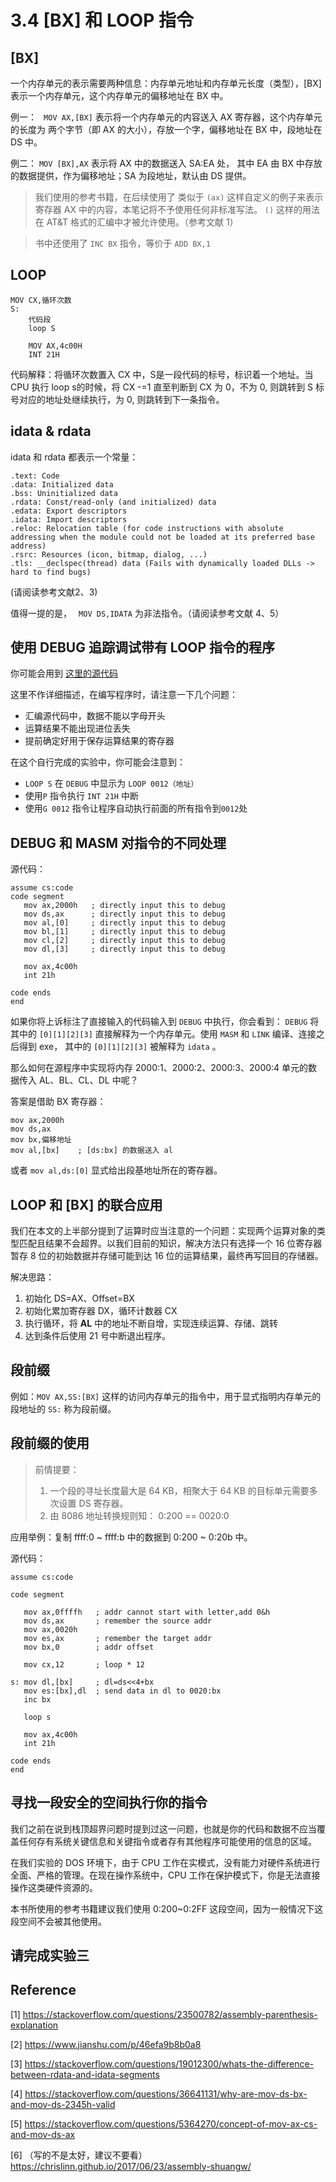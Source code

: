 # 3.4  [BX] 和 LOOP 指令

## [BX]

一个内存单元的表示需要两种信息：内存单元地址和内存单元长度（类型），[BX] 表示一个内存单元，这个内存单元的偏移地址在 BX 中。

例一： ``` MOV AX,[BX]```  表示将一个内存单元的内容送入 AX 寄存器，这个内存单元的长度为 两个字节（即 AX 的大小），存放一个字，偏移地址在 BX 中，段地址在 DS 中。

例二： ``` MOV [BX],AX ``` 表示将 AX 中的数据送入 SA:EA 处， 其中 EA 由 BX 中存放的数据提供，作为偏移地址；SA 为段地址，默认由 DS 提供。

> 我们使用的参考书籍，在后续使用了 类似于 ```(ax)``` 这样自定义的例子来表示 寄存器 AX 中的内容，本笔记将不予使用任何非标准写法。 ```()``` 这样的用法在 AT&T 格式的汇编中才被允许使用。（参考文献 1）

> 书中还使用了 ```INC BX``` 指令，等价于 ``` ADD BX,1 ```

## LOOP

```
MOV CX,循环次数
S:
    代码段
    loop S
    
    MOV AX,4c00H
    INT 21H
```

代码解释：将循环次数置入 CX 中，S是一段代码的标号，标识着一个地址。当 CPU 执行 loop s的时候，将 CX -=1 直至判断到 CX 为 0，不为 0, 则跳转到 S 标号对应的地址处继续执行，为 0, 则跳转到下一条指令。

## idata & rdata

idata 和 rdata 都表示一个常量：

```
.text: Code 
.data: Initialized data
.bss: Uninitialized data
.rdata: Const/read-only (and initialized) data
.edata: Export descriptors
.idata: Import descriptors
.reloc: Relocation table (for code instructions with absolute addressing when the module could not be loaded at its preferred base address)
.rsrc: Resources (icon, bitmap, dialog, ...)
.tls: __declspec(thread) data (Fails with dynamically loaded DLLs -> hard to find bugs)
```

(请阅读参考文献2、3)

值得一提的是， ``` MOV DS,IDATA``` 为非法指令。（请阅读参考文献 4、5）

## 使用 DEBUG 追踪调试带有 LOOP 指令的程序

你可能会用到 [这里的源代码](../assets/code/bxloop.asm)

这里不作详细描述，在编写程序时，请注意一下几个问题：

- 汇编源代码中，数据不能以字母开头
- 运算结果不能出现进位丢失
- 提前确定好用于保存运算结果的寄存器

在这个自行完成的实验中，你可能会注意到：

-  ```LOOP S``` 在 ```DEBUG``` 中显示为 ```LOOP 0012（地址）```
-  使用```P``` 指令执行 ```INT 21H``` 中断
-  使用```G 0012``` 指令让程序自动执行前面的所有指令到```0012```处

## DEBUG 和 MASM 对指令的不同处理

源代码：

```assembly
assume cs:code
code segment
   mov ax,2000h   ; directly input this to debug
   mov ds,ax      ; directly input this to debug
   mov al,[0]     ; directly input this to debug
   mov bl,[1]     ; directly input this to debug
   mov cl,[2]     ; directly input this to debug
   mov dl,[3]     ; directly input this to debug
   
   mov ax,4c00h
   int 21h
   
code ends
end
```

如果你将上诉标注了直接输入的代码输入到 ```DEBUG``` 中执行，你会看到： ```DEBUG``` 将其中的 ```[0][1][2][3]``` 直接解释为一个内存单元。使用 ```MASM``` 和 ```LINK``` 编译、连接之后得到 exe， 其中的  ```[0][1][2][3]``` 被解释为 ```idata``` 。

那么如何在源程序中实现将内存 2000:1、2000:2、2000:3、2000:4 单元的数据传入 AL、BL、CL、DL 中呢？

答案是借助 BX 寄存器：

```assembly
mov ax,2000h
mov ds,ax
mov bx,偏移地址
mov al,[bx]    ; [ds:bx] 的数据送入 al
```

或者 ```mov al,ds:[0]``` 显式给出段基地址所在的寄存器。

## LOOP 和 [BX] 的联合应用

我们在本文的上半部分提到了运算时应当注意的一个问题：实现两个运算对象的类型匹配且结果不会超界。以我们目前的知识，解决方法只有选择一个 16 位寄存器暂存 8 位的初始数据并存储可能到达 16 位的运算结果，最终再写回目的存储器。

解决思路：

1. 初始化 DS=AX、Offset=BX
2. 初始化累加寄存器 DX，循环计数器 CX
3. 执行循环，将 **AL** 中的地址不断自增，实现连续运算、存储、跳转
4. 达到条件后使用 21 号中断退出程序。

## 段前缀

例如：```MOV AX,SS:[BX]``` 这样的访问内存单元的指令中，用于显式指明内存单元的段地址的 ```SS:``` 称为段前缀。

## 段前缀的使用

> 前情提要：
>
> 1. 一个段的寻址长度最大是 64 KB，相聚大于 64 KB 的目标单元需要多次设置 DS 寄存器。
> 2. 由 8086 地址转换规则知：  0:200 == 0020:0

应用举例：复制 ffff:0 ~ ffff:b 中的数据到 0:200 ~ 0:20b 中。

源代码：

```assembly
assume cs:code

code segment

   mov ax,0ffffh   ; addr cannot start with letter,add 0&h
   mov ds,ax       ; remember the source addr
   mov ax,0020h
   mov es,ax       ; remember the target addr
   mov bx,0        ; addr offset
   
   mov cx,12       ; loop * 12
   
s: mov dl,[bx]     ; dl=ds<<4+bx
   mov es:[bx],dl  ; send data in dl to 0020:bx
   inc bx

   loop s
   
   mov ax,4c00h
   int 21h
   
code ends
end
```

## 寻找一段安全的空间执行你的指令

我们之前在说到栈顶超界问题时提到过这一问题，也就是你的代码和数据不应当覆盖任何存有系统关键信息和关键指令或者存有其他程序可能使用的信息的区域。

在我们实验的 DOS 环境下，由于 CPU 工作在实模式，没有能力对硬件系统进行全面、严格的管理。在现在操作系统中，CPU 工作在保护模式下，你是无法直接操作这类硬件资源的。

本书所使用的参考书籍建议我们使用 0:200~0:2FF 这段空间，因为一般情况下这段空间不会被其他使用。

## 请完成实验三

## Reference

[1] https://stackoverflow.com/questions/23500782/assembly-parenthesis-explanation 

[2] https://www.jianshu.com/p/46efa9b8b0a8

[3] https://stackoverflow.com/questions/19012300/whats-the-difference-between-rdata-and-idata-segments

[4] https://stackoverflow.com/questions/36641131/why-are-mov-ds-bx-and-mov-ds-2345h-valid

[5] https://stackoverflow.com/questions/5364270/concept-of-mov-ax-cs-and-mov-ds-ax

[6] （写的不是太好，建议不要看） https://chrislinn.github.io/2017/06/23/assembly-shuangw/